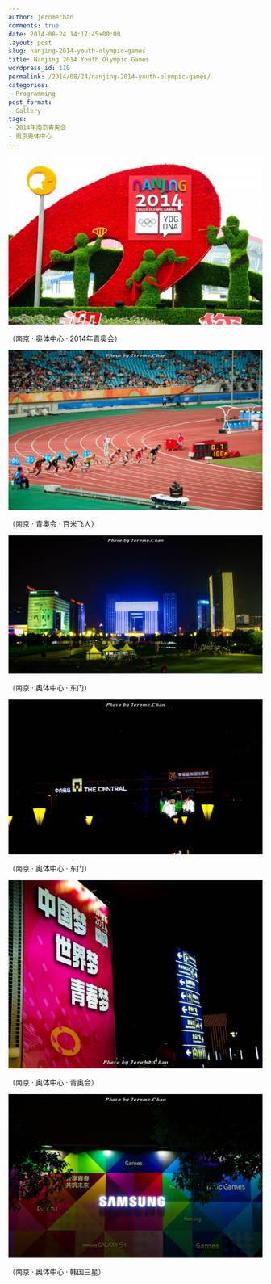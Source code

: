 ```yaml
---
author: jeromechan
comments: true
date: 2014-08-24 14:17:45+00:00
layout: post
slug: nanjing-2014-youth-olympic-games
title: Nanjing 2014 Youth Olympic Games
wordpress_id: 110
permalink: /2014/08/24/nanjing-2014-youth-olympic-games/
categories:
- Programming
post_format:
- Gallery
tags:
- 2014年南京青奥会
- 南京奥体中心
---
```


[![南京 · 奥体中心 · 2014青奥会](/images/2014-08-24-nanjing-2014-youth-olympic-games/DSC_0618-1024x678.jpg)](/images/2014-08-24-nanjing-2014-youth-olympic-games/DSC_0618.jpg)


（南京 · 奥体中心 · 2014年青奥会）


[![南京 · 青奥会 · 百米飞人](/images/2014-08-24-nanjing-2014-youth-olympic-games/DSC_0758-1024x642.jpg)](/images/2014-08-24-nanjing-2014-youth-olympic-games/DSC_0758.jpg)


（南京 · 青奥会 · 百米飞人）


[![南京奥体中心](/images/2014-08-24-nanjing-2014-youth-olympic-games/DSC_0772-1024x558.jpg)
](/images/2014-08-24-nanjing-2014-youth-olympic-games/DSC_0772.jpg)


（南京 · 奥体中心 · 东门）




[![南京奥体中心](/images/2014-08-24-nanjing-2014-youth-olympic-games/DSC_0776-1024x623.jpg)](/images/2014-08-24-nanjing-2014-youth-olympic-games/DSC_0776.jpg)




（南京 · 奥体中心 · 东门）




[![青奥会 · 田径赛场](/images/2014-08-24-nanjing-2014-youth-olympic-games/DSC_0760-1024x759.jpg)](/images/2014-08-24-nanjing-2014-youth-olympic-games/DSC_0760.jpg)




（南京 · 奥体中心 · 青奥会）




[![南京 · 奥体中心 · 三星品牌](/images/2014-08-24-nanjing-2014-youth-olympic-games/DSC_0768-1024x658.jpg)](/images/2014-08-24-nanjing-2014-youth-olympic-games/DSC_0768.jpg)




（南京 · 奥体中心 · 韩国三星）
